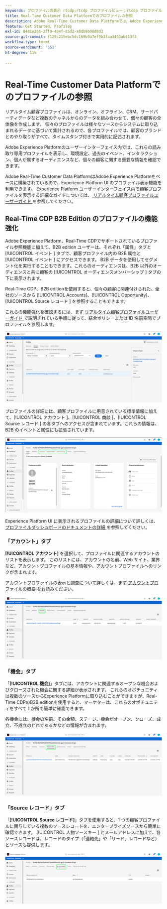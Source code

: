 ```yaml
---
keywords: プロファイルの表示 rtcdp;rtcdp プロファイルビュー；rtcdp プロファイル
title: Real-Time Customer Data Platformでのプロファイルの参照
description: Adobe Real-Time Customer Data Platformでは、Adobe Experience Platform ユーザーインターフェイスを使用して、リアルタイム顧客プロファイルデータを参照できます。
feature: Get Started, Profiles
exl-id: 8481e286-2ff0-484f-85d2-a8db9b08d8d3
source-git-commit: f129c215ebc5dc169b9a7ef9b3faa3463ab413f3
workflow-type: tm+mt
source-wordcount: '551'
ht-degree: 11%

---
```



# Real-Time Customer Data Platformでのプロファイルの参照

リアルタイム顧客プロファイルは、オンライン、オフライン、CRM、サードパーティデータなど複数のチャネルからのデータを組み合わせて、個々の顧客の全体像を作成します。 個々のプロファイルは様々なソースからシステムに取り込まれるデータに基づいて集計されるので、各プロファイルでは、顧客のブランドとのやり取りがすべて、タイムスタンプ付きで実用的に記述されます。

Adobe Experience Platformのユーザーインターフェイス内では、これらの読み取り専用プロファイルを表示し、環境設定、過去のイベント、インタラクション、個人が属するオーディエンスなど、個々の顧客に関する重要な情報を確認できます。

Adobe Real-Time Customer Data PlatformはAdobe Experience Platformをベースに構築されているので、Experience Platform UI のプロファイル表示機能を利用できます。 Experience Platform ユーザーインターフェイス内で顧客プロファイルを表示する詳細なガイドについては、[ リアルタイム顧客プロファイルユーザーガイド ](../../profile/ui/user-guide.md) を参照してください。

## Real-Time CDP B2B Edition のプロファイルの機能強化

Adobe Experience Platform、Real-Time CDPでサポートされているプロファイル参照機能に加えて、B2B edition ユーザーは、それぞれ「属性」タブと [!UICONTROL  イベント ] タブで、顧客プロファイル内の B2B 属性と [!UICONTROL  イベント ] にアクセスできます。 B2B データを使用してセグメント化を実行することもできます。これらのオーディエンスは、B2B 以外のオーディエンスと共に顧客の [!UICONTROL  オーディエンスメンバーシップ ] タブの下に表示されます。

Real-Time CDP、B2B editionを使用すると、個々の顧客に関連付けられた、全社のソースから [!UICONTROL Accounts]、[!UICONTROL Opportunity]、[!UICONTROL Source レコード ] を参照することもできます。

これらの機能強化を確認するには、まず [ リアルタイム顧客プロファイルユーザーガイド ](../../profile/ui/user-guide.md) で説明されている手順に従って、結合ポリシーまたは ID 名前空間でプロファイルを参照します。

![](images/b2b-browse-profile.png)

プロファイルの詳細には、顧客プロファイルに用意されている標準情報に加えて、[!UICONTROL  アカウント ]、[!UICONTROL  商談 ]、[!UICONTROL Source レコード ] の各タブへのアクセスが含まれています。これらの情報は、B2B のイベントと属性にも拡張されています。

![](images/b2b-profile-detail.png)

Experience Platform UI に表示されるプロファイルの詳細について詳しくは、[ プロファイルダッシュボードのドキュメントの詳細 ](../../dashboards/guides/profiles.md#browse-profiles) を参照してください。

### 「アカウント」タブ

**[!UICONTROL アカウント]** を選択して、プロファイルに関連するアカウントのリストを表示します。 このリストには、アカウントの名前、Web サイト、業界など、アカウントプロファイルの基本情報や、アカウントプロファイルへのリンクが含まれます。

アカウントプロファイルの表示と調査について詳しくは、まず [ アカウントプロファイルの概要 ](../accounts/account-profile-overview.md) をお読みください。

![](images/b2b-profile-accounts.png)

### 「機会」タブ

「**[!UICONTROL 機会]**」タブには、アカウントに関連するオープンな機会およびクローズされた機会に関する詳細が表示されます。 これらのオポチュニティは複数のソースからExperience Platformに取り込むことができますが、Real-Time CDPのB2B editionを使用すると、マーケターは、これらのオポチュニティをすべて 1 か所で簡単に確認できます。

各機会には、機会の名前、その金額、ステージ、機会がオープン、クローズ、成立、不成立のどれであるかなどの情報が含まれます。

![](images/b2b-profile-opportunities.png)

### 「Source レコード」タブ

「**[!UICONTROL Source レコード]**」タブを使用すると、1 つの顧客プロファイルに関与している複数のソースレコードを、エンタープライズソースから簡単に確認できます。 [!UICONTROL  人物ソースキー ] とメールアドレスに加えて、各ソースレコードは、レコードのタイプ（「連絡先」や「リード」レコードなど）とソースも提供します。

![](images/b2b-profile-source-records.png)
